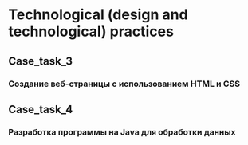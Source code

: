 # Technological (design and technological) practices

## Case_task_3
### Создание веб-страницы с использованием HTML и CSS

## Case_task_4
### Разработка программы на Java для обработки данных
